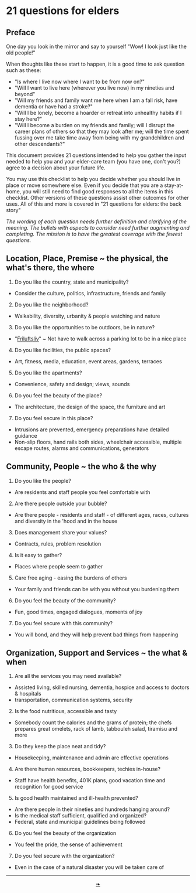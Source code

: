 # 21 questions for elders


## Preface

One day you look in the mirror and say to yourself "Wow! I look just like the old people!"

When thoughts like these start to happen, it is a good time to ask question such as these:

* "Is where I live now where I want to be from now on?"
* "Will I want to live here (wherever you live now) in my nineties and beyond"
* "Will my friends and family want me here when I am a fall risk, have dementia or have had a stroke?"
* "Will I be lonely, become a hoarder or retreat into unhealthy habits if I stay here?"
* "Will I become a burden on my friends and family; will I disrupt the career plans of others so that they may look after me; will the time spent fussing over me take time away from being with my grandchildren and other descendants?"

This document provides 21 questions intended to help you gather the input needed to help you and your elder-care team (you have one, don't you?) agree to a decision about your future life.

You may use this checklist to help you decide whether you should live in place or move somewhere else. Even if you decide that you are a stay-at-home, you will still need to find good responses to all the items in this checklist. Other versions of these questions assist other outcomes for other uses. All of this and more is covered in "21 questions for elders: the back story"


_The wording of each question needs further definition and clarifying of the meaning. The bullets with aspects to consider need further augmenting and completing. The mission is to have the greatest coverage with the fewest questions._


## Location, Place, Premise ~ the physical, the what's there, the where

1. Do you like the country, state and municipality?
 * Consider the culture, politics, infrastructure, friends and family
2. Do you like the neighborhood?
 * Walkability, diversity, urbanity & people watching and nature
3. Do you like the opportunities to be outdoors, be in nature?
 * "[Friluftsliv]( https://www.bbc.com/worklife/article/20171211-friluftsliv-the-nordic-concept-of-getting-outdoors "Nordic concept of being outdoors" )" ~ Not have to walk across a parking lot to be in a nice place
4. Do you like facilities, the public spaces?
 * Art, fitness, media, education, event areas, gardens, terraces
5. Do you like the apartments?
 * Convenience, safety and design; views, sounds
6. Do you feel the beauty of the place?
 * The architecture, the design of the space, the furniture and art
7. Do you feel secure in this place?
 * Intrusions are prevented, emergency preparations have detailed guidance
 * Non-slip floors, hand rails both sides, wheelchair accessible, multiple escape routes, alarms and communications, generators


## Community, People ~ the who & the why

1. Do you like the people?
 * Are residents and staff people you feel comfortable with
2. Are there people outside your bubble?
 * Are there people - residents and staff - of different ages, races, cultures and diversity in the 'hood and in the house
3. Does management share your values?
 * Contracts, rules, problem resolution
4. Is it easy to gather?
 * Places where people seem to gather
5. Care free aging - easing the burdens of others
 * Your family and friends can be with you without you burdening them
6. Do you feel the beauty of the community?
 * Fun, good times, engaged dialogues, moments of joy
7. Do you feel secure with this community?
 * You will bond, and they will help prevent bad things from happening


## Organization, Support and Services ~ the what & when

1. Are all the services you may need available?
 * Assisted living, skilled nursing, dementia, hospice and access to doctors & hospitals
 * transportation, communication systems, security
2. Is the food nutritious, accessible and tasty
 * Somebody count the calories and the grams of protein; the chefs prepares great omelets, rack of lamb, tabbouleh salad, tiramisu and more
3. Do they keep the place neat and tidy?
 * Housekeeping, maintenance and admin are effective operations
4. Are there human resources, bookkeepers, techies in-house?
 * Staff have health benefits, 401K plans, good vacation time and recognition for good service
5. Is good health maintained and ill-health prevented?
 * Are there people in their nineties and hundreds hanging around?
 * Is the medical staff sufficient, qualified and organized?
 * Federal, state and municipal guidelines being followed
6. Do you feel the beauty of the organization
 * You feel the pride, the sense of achievement
7. Do you feel secure with the organization?
 * Even in the case of a natural disaster you will be taken care of


***

<center title="hello!" ><a href=javascript:window.scrollTo(0,0); class=aDingbat > ❧ </a></center>
